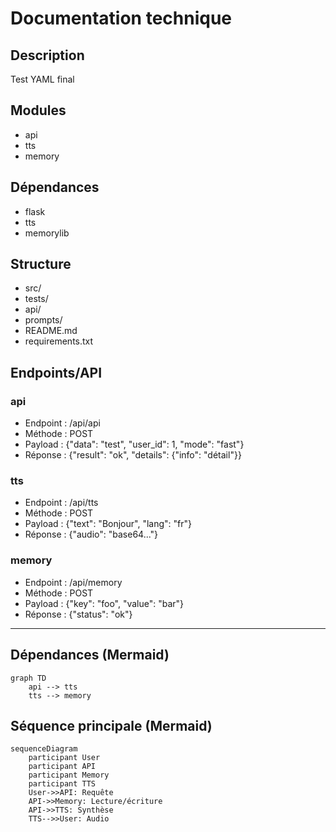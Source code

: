 # Documentation technique

## Description
Test YAML final

## Modules
- api
- tts
- memory

## Dépendances
- flask
- tts
- memorylib

## Structure
- src/
- tests/
- api/
- prompts/
- README.md
- requirements.txt

## Endpoints/API

### api
- Endpoint : /api/api
- Méthode : POST
- Payload : {"data": "test", "user_id": 1, "mode": "fast"}
- Réponse : {"result": "ok", "details": {"info": "détail"}}

### tts
- Endpoint : /api/tts
- Méthode : POST
- Payload : {"text": "Bonjour", "lang": "fr"}
- Réponse : {"audio": "base64..."}

### memory
- Endpoint : /api/memory
- Méthode : POST
- Payload : {"key": "foo", "value": "bar"}
- Réponse : {"status": "ok"}

---

## Dépendances (Mermaid)
```mermaid
graph TD
    api --> tts
    tts --> memory
```
## Séquence principale (Mermaid)
```mermaid
sequenceDiagram
    participant User
    participant API
    participant Memory
    participant TTS
    User->>API: Requête
    API->>Memory: Lecture/écriture
    API->>TTS: Synthèse
    TTS-->>User: Audio
```